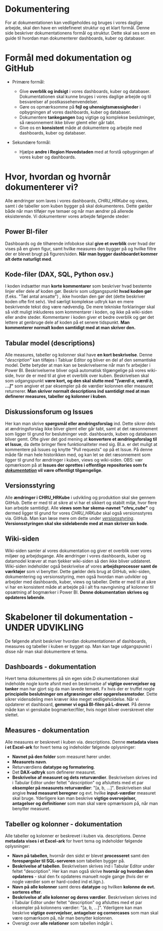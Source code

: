 # Dokumentering

For at dokumentationen kan vedligeholdes og bruges i vores daglige arbejde, skal den have en veldefineret struktur og et klart formål. Denne side beskriver dokumentationens formål og struktur. Dette skal ses som en guide til hvordan man dokumenterer dashboards, kuber og databaser.

# Formål med dokumentation og GitHub

- Primære formål:
  - Give **overblik og indsigt** i vores dashboards, kuber og databaser. Dokumentationen skal kunne bruges i vores daglige arbejde og til besvarelser af postkassehenvendelser.
  - Gøre os opmærksomme på **fejl og uhensigtsmæssigheder** i opbygningen af vores dashboards, kuber og databaser.
  - Dokumentere **tankegangen** bag vigtige og komplekse beslutninger, så ræsonnement ikke bliver glemt eller går tabt.
  - Give os en **konsistent** måde at dokumentere og arbejde med dashboards, kuber og databaser.
  
- Sekundære formål:
  - Hjælpe **andre i Region Hovedstaden** med at forstå opbygningen af vores kuber og dashboards.

# Hvor, hvordan og hvornår dokumenterer vi?
Alle ændringer som laves i vores dashboards, *CHRU_HRKube* og views, samt i de tabeller som kuben bygger på skal dokumenteres. Dette gælder både når man tilføjer nye temaer og når man ændrer på allerede eksisterende. Vi dokumenterer vores arbejde følgende steder:

## Power BI-filer
Dashboards og de tilhørende infobokse skal **give et overblik** over hvad der vises på en given figur, samt hvilke measures den bygger på og hvilke filtre der er blevet brugt på figuren/siden. **Når man bygger dashboardet kommer alt dette naturligt med**.

## Kode-filer (DAX, SQL, Python osv.)
I koden indsætter man **korte kommentarer** som beskriver hvad bestemte linjer eller dele af koden gør. Beskriv som udgangspunkt **hvad koden gør** (f.eks. "Tæl antal ansatte") , ikke hvordan den gør det (dette beskriver koden ofte fint selv). Ved særligt komplekse udtryk kan en mere beskrivende tekst dog være nødvendig. De mere tekniske forklaringer skal så vidt muligt inkluderes som kommentarer i koden, og ikke på wiki-siden eller andre steder. Kommentarer i koden giver et bedre overblik og gør det lettere at genbruge dele af koden på et senere tidspunkt. **Man kommenterer normalt koden samtidigt med at man skriver den.**

## Tabular model (descriptions)
Alle measures, tabeller og kolonner skal have **en kort beskrivelse**. Denne "*description*" kan tilføjes i Tabluar Editor og bliver en del af den semantiske model. Dette betyder at man kan se beskrivelserne når man fx arbejder i Power BI. Beskrivelserne bliver også automatisk tilgængelige på vores wiki-side, hvor de er med til at give et overblik over kuben. Beskrivelsen skal som udgangspunkt **være kort, og den skal slutte med "*[værdi a, værdi b, ...]*"** som angiver et par eksempler på de værdier kolonnen eller measuret returnerer. **Man skriver normalt descriptions ind samtidigt med at man definerer measures, tabeller og kolonner i kuben**.

## Diskussionsforum og Issues
Her kan man skrive **spørgsmål eller ændringsforslag** ind. Dette sikrer dels at ændringsforslag ikke bliver glemt eller går tabt, samt at det ræsonnement som ligger til grund for beslutninger vedr. dashboards, kuben og databasen bliver gemt. Ofte giver det god mening at **konvertere et ændringsforslag til et Issue**, da dette bringer flere funktionaliteter med sig. Bl.a. er det muligt at kommentere på Issues og knytte "Pull requests" op på et Issue. På denne måde får man hele historikken med, og kan let se det ræsonnement som ligger til grund for ændringer i kuben, views og wiki-siden. OBS: vær opmærksom på at **Issues der oprettes i offentlige repositories som fx [*dokumentation*](https://github.com/DataOgDigitalisering/dokumentation) vil være offentligt tilgængelige**.

## Versionsstyring
Alle **ændringer i CHRU_HRKube** i udvikling og produktion skal ske gennem GitHub. Dette er med til at sikre at vi har et sikkert og stabilt miljø, hvor flere kan arbejde samtidigt. Alle **views som har skema-navnet "*chru_cube*"** og dermed ligger til grund for vores *CHRU_HRKube* skal også versionsstyres via. GitHub. Man kan læse mere om dette under [*versionsstyring*](./internt_versionsstyring). **Versionsstyringen skal ske sideløbende med at man skriver sin kode**.

## Wiki-siden
Wiki-siden samler al vores dokumentation og giver et overblik over vores miljøer og arbejdsgange. Alle ændringer i vores dashboards, kuber og datamodel kræver at man tjekker wiki-siden så den ikke bliver uddateret. Wiki-siden indeholder også beskrivelse af vores **arbejdsprocesser samt de værktøjer** som vi benytter. Dette gælder dels brug at GitHub, wiki-siden, dokumentering og versionsstyring, men også hvordan man udvikler og arbejder med dashboards, kuber, views og tabeller. Dette er med til at sikre vi har en konsistent måde at arbejde på i alt fra navngivning af kolonner til opsætning af bogmærker i Power BI. **Denne dokumentation skrives og opdateres løbende**.

# Skabeloner til dokumentation - UNDER UDVIKLING
De følgende afsnit beskriver hvordan dokumentationen af dashboards, measures og tabeller i kuben er bygget op. Man kan tage udgangspunkt i disse når man skal dokumentere et tema.

## Dashboards - dokumentation
Hvert tema dokumenteres på sin egen side.D okumentationen skal indeholde nogle korte afsnit med en beskrivelse af **vigtige overvejelser og tanker** man har gjort sig da man lavede temaet. Fx hvis der er truffet nogle **principielle beslutninger om afgræsninger eller opgørelsesmetoder**. Dette sikrer vidensdeling men kræver ikke meget vedligeholdelse. Når vi opdaterer et dashboard, **gemmer vi også BI-filen på L-drevet**. På denne måde kan vi genskabe bogmærker/filer, hvis noget bliver overskrevet eller slettet.

## Measures - dokumentation
Alle measures er beskrevet i kuben via. descriptions. Denne **metadata vises i et Excel-ark** for hvert tema og indeholder følgende oplysninger:
- **Navnet på den folder** som measuret hører under.
- **Measurets navn**.
- Returværdiens **datatype og formatering**.
- Det **DAX-udtryk** som definerer measuret.
- **Beskrivelse af measuret og dets returværdier**. Beskrivelsen skrives ind i Tabular Editor under feltet "*description*" og afsluttets med et par **eksempler på measurets returværdier**: "[a, b, ...]". Beskrivelsen skal angive **hvad measuret beregner** og evt. hvilke **input-værdier** measuret skal bruge. Yderligere kan man beskrive **vigtige overvejelser, antagelser og definitioner** som man skal være opmærksom på, når man benytter measuret.

## Tabeller og kolonner - dokumentation
Alle tabeller og kolonner er beskrevet i kuben via. descriptions. Denne **metadata vises i et Excel-ark** for hvert tema og indeholder følgende oplysninger:
- **Navn på tabellen**, hvornår den sidst er blevet **processeret** samt den **forespørgsler til SQL-serveren** som tabellen bygger på.
- **Beskrivelse af tabellen**. Beskrivelsen skrives ind i Tabular Editor under feltet "description". Her kan man også skrive **hvornår og hvordan den opdateres** - skal den fx opdateres manuelt nogle gange (hvis der er nogle værdier som er hard-coded ind el.lign.).
- **Navn på alle kolonner** samt deres **datatype** og hvilken **kolonne de evt. sorteres efter**.
- **Beskrivelse af alle kolonner og deres værdier**. Beskrivelsen skrives ind i Tabular Editor under feltet "description" og afsluttes med et par eksempler på kolonnens værdier: "[a, b, ...]". Yderligere kan man beskrive **vigtige overvejelser, antagelser og cornercases** som man skal være opmærksom på, når man benytter kolonnen.
- Oversigt over **alle relationer** som tabellen indgår i.



